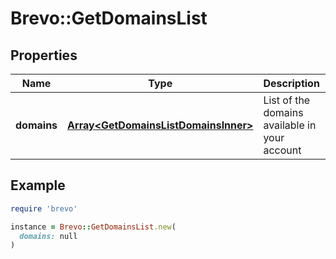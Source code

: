 # Brevo::GetDomainsList

## Properties

| Name | Type | Description | Notes |
| ---- | ---- | ----------- | ----- |
| **domains** | [**Array&lt;GetDomainsListDomainsInner&gt;**](GetDomainsListDomainsInner.md) | List of the domains available in your account | [optional] |

## Example

```ruby
require 'brevo'

instance = Brevo::GetDomainsList.new(
  domains: null
)
```

